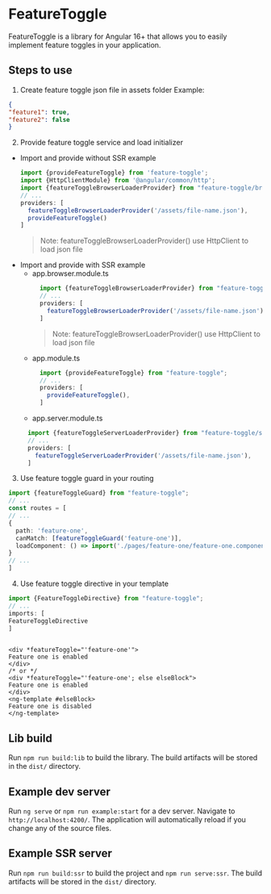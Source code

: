 # FeatureToggle

FeatureToggle is a library for Angular 16+ that allows you to easily implement feature toggles in your application.

## Steps to use

1. Create feature toggle json file in assets folder
   Example:

  ```json
  {
  "feature1": true,
  "feature2": false
}
  ```

2. Provide feature toggle service and load initializer

- Import and provide without SSR example
  ```ts
  import {provideFeatureToggle} from 'feature-toggle';
  import {HttpClientModule} from '@angular/common/http';
  import {featureToggleBrowserLoaderProvider} from "feature-toggle/browser-loader";
  // ...
  providers: [
    featureToggleBrowserLoaderProvider('/assets/file-name.json'),
    provideFeatureToggle()
  ]
  ```
  > Note: featureToggleBrowserLoaderProvider() use HttpClient to load json file
- Import and provide with SSR example
  * app.browser.module.ts
    ```ts
      import {featureToggleBrowserLoaderProvider} from "feature-toggle/browser-loader";
      // ...
      providers: [
        featureToggleBrowserLoaderProvider('/assets/file-name.json'),
      ]
    ```
    > Note: featureToggleBrowserLoaderProvider() use HttpClient to load json file
  * app.module.ts
    ```ts
      import {provideFeatureToggle} from "feature-toggle";
      // ...
      providers: [
        provideFeatureToggle(),
      ]
    ```
  * app.server.module.ts
   ```ts
     import {featureToggleServerLoaderProvider} from "feature-toggle/server-loader";
     // ...
     providers: [
       featureToggleServerLoaderProvider('/assets/file-name.json'),
     ]
   ```

3. Use feature toggle guard in your routing

  ```ts
import {featureToggleGuard} from "feature-toggle";
// ...
const routes = [
  // ...
  {
    path: 'feature-one',
    canMatch: [featureToggleGuard('feature-one')],
    loadComponent: () => import('./pages/feature-one/feature-one.component').then(m => m.FeatureOneComponent),
  }
  // ...
]
  ```

4. Use feature toggle directive in your template

  ```ts
import {FeatureToggleDirective} from "feature-toggle";
// ...
imports: [
  FeatureToggleDirective
]
  ```

  ```angular2html

<div *featureToggle="'feature-one'">
  Feature one is enabled
</div>
/* or */
<div *featureToggle="'feature-one'; else elseBlock">
  Feature one is enabled
</div>
<ng-template #elseBlock>
  Feature one is disabled
</ng-template>
  ```

## Lib build

Run `npm run build:lib` to build the library. The build artifacts will be stored in the `dist/` directory.

## Example dev server

Run `ng serve` or `npm run example:start` for a dev server. Navigate to `http://localhost:4200/`. The application will automatically reload if you change any of the source files.

## Example SSR server

Run `npm run build:ssr` to build the project and `npm run serve:ssr`. The build artifacts will be stored in the `dist/` directory.
